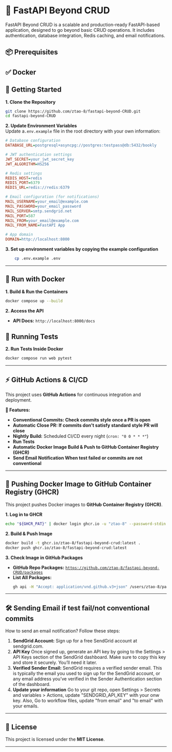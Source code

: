 # 🚀 FastAPI Beyond CRUD

FastAPI Beyond CRUD is a scalable and production-ready FastAPI-based application, designed to go beyond basic CRUD operations. It includes authentication, database integration, Redis caching, and email notifications.

## 📦 Prerequisites 
✅ **Docker**
---

## 📌 Getting Started

**1. Clone the Repository**
```sh
git clone https://github.com/ztao-8/fastapi-beyond-CRUD.git
cd fastapi-beyond-CRUD
```

**2. Update Environment Variables**  
Update a`.env.example` file in the root directory with your own information:
```ini
# Database configuration
DATABASE_URL=postgresql+asyncpg://postgres:testpass@db:5432/bookly

# JWT authentication settings
JWT_SECRET=your_jwt_secret_key
JWT_ALGORITHM=HS256

# Redis settings
REDIS_HOST=redis
REDIS_PORT=6379
REDIS_URL=redis://redis:6379

# Email configuration (for notifications)
MAIL_USERNAME=your_email@example.com
MAIL_PASSWORD=your_email_password
MAIL_SERVER=smtp.sendgrid.net
MAIL_PORT=587
MAIL_FROM=your_email@example.com
MAIL_FROM_NAME=FastAPI App

# App domain
DOMAIN=http://localhost:8000
```

**3. Set up environment variables by copying the example configuration**
```bash
    cp .env.example .env
```
---

## 🚀 Run with Docker

**1. Build & Run the Containers**
```sh
docker compose up --build
```

**2. Access the API**
- **API Docs:** `http://localhost:8000/docs`


## 🧪 Running Tests

**2. Run Tests Inside Docker**
```sh
docker compose run web pytest
```


---
## ⚡ GitHub Actions & CI/CD

This project uses **GitHub Actions** for continuous integration and deployment.

**🔹 Features:**
- **Conventional Commits: Check commits style once a PR is open**
- **Automatic Close PR: If commits don't satisfy standard style PR will close**
- **Nightly Build:** Scheduled CI/CD every night (`cron: "0 0 * * *"`)
- **Run Tests**
- **Automatic Docker Image Build & Push to GitHub Container Registry (GHCR)**
- **Send Email Notification When test failed or commits are not conventional**

---

## 🐳 Pushing Docker Image to GitHub Container Registry (GHCR)

This project pushes Docker images to **GitHub Container Registry (GHCR)**.

**1. Log in to GHCR**
```sh
echo "${GHCR_PAT}" | docker login ghcr.io -u "ztao-8" --password-stdin
```

**2. Build & Push Image**
```sh
docker build -t ghcr.io/ztao-8/fastapi-beyond-crud:latest .
docker push ghcr.io/ztao-8/fastapi-beyond-crud:latest
```

**3. Check Image in GitHub Packages**
- **GitHub Repo Packages:** [`https://github.com/ztao-8/fastapi-beyond-CRUD/packages`](https://github.com/ztao-8/fastapi-beyond-CRUD/packages)
- **List All Packages:**
  ```sh
  gh api -H "Accept: application/vnd.github.v3+json" /users/ztao-8/packages/container
  ```

---

## 🛠 Sending Email if test fail/not conventional commits

How to send an email notification? Follow these steps:

1. **SendGrid Account:**
    Sign up for a free SendGrid account at sendgrid.com.
2. **API Key**
Once signed up, generate an API key by going to the Settings > API Keys section of the SendGrid dashboard. Make sure to copy this key and store it securely. You’ll need it later.
3. **Verified Sender Email:**
SendGrid requires a verified sender email. This is typically the email you used to sign up for the SendGrid account, or any email address you’ve verified in the Sender Authentication section of the dashboard.
4. **Update your information**
Go to your git repo, open Settings > Secrets and variables > Actions, update "SENDGRID_API_KEY" with your onw key.
Also, Go to workflow files, update "from email" and "to email" with your emails.
---

## 📄 License

This project is licensed under the **MIT License**.

---

